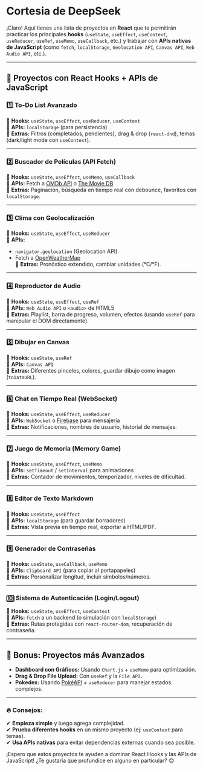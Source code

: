# Cortesia de DeepSeek

¡Claro! Aquí tienes una lista de proyectos en **React** que te permitirán practicar los principales **hooks** (`useState`, `useEffect`, `useContext`, `useReducer`, `useRef`, `useMemo`, `useCallback`, etc.) y trabajar con **APIs nativas de JavaScript** (como `fetch`, `localStorage`, `Geolocation API`, `Canvas API`, `Web Audio API`, etc.).

---

## 📌 **Proyectos con React Hooks + APIs de JavaScript**

### 1️⃣ **To-Do List Avanzado**  
🔹 **Hooks:** `useState`, `useEffect`, `useReducer`, `useContext`  
🔹 **APIs:** `localStorage` (para persistencia)  
🔹 **Extras:** Filtros (completados, pendientes), drag & drop (`react-dnd`), temas (dark/light mode con `useContext`).  

---

### 2️⃣ **Buscador de Películas (API Fetch)**  
🔹 **Hooks:** `useState`, `useEffect`, `useMemo`, `useCallback`  
🔹 **APIs:** Fetch a [OMDb API](https://www.omdbapi.com/) o [The Movie DB](https://www.themoviedb.org/)  
🔹 **Extras:** Paginación, búsqueda en tiempo real con debounce, favoritos con `localStorage`.  

---

### 3️⃣ **Clima con Geolocalización**  
🔹 **Hooks:** `useState`, `useEffect`, `useReducer`  
🔹 **APIs:**  
   - `navigator.geolocation` (Geolocation API)  
   - Fetch a [OpenWeatherMap](https://openweathermap.org/api)  
🔹 **Extras:** Pronóstico extendido, cambiar unidades (°C/°F).  

---

### 4️⃣ **Reproductor de Audio**  
🔹 **Hooks:** `useState`, `useEffect`, `useRef`  
🔹 **APIs:** `Web Audio API` o `<audio>` de HTML5  
🔹 **Extras:** Playlist, barra de progreso, volumen, efectos (usando `useRef` para manipular el DOM directamente).  

---

### 5️⃣ **Dibujar en Canvas**  
🔹 **Hooks:** `useState`, `useRef`  
🔹 **APIs:** `Canvas API`  
🔹 **Extras:** Diferentes pinceles, colores, guardar dibujo como imagen (`toDataURL`).  

---

### 6️⃣ **Chat en Tiempo Real (WebSocket)**  
🔹 **Hooks:** `useState`, `useEffect`, `useReducer`  
🔹 **APIs:** `WebSocket` o [Firebase](https://firebase.google.com/) para mensajería  
🔹 **Extras:** Notificaciones, nombres de usuario, historial de mensajes.  

---

### 7️⃣ **Juego de Memoria (Memory Game)**  
🔹 **Hooks:** `useState`, `useEffect`, `useMemo`  
🔹 **APIs:** `setTimeout` / `setInterval` para animaciones  
🔹 **Extras:** Contador de movimientos, temporizador, niveles de dificultad.  

---

### 8️⃣ **Editor de Texto Markdown**  
🔹 **Hooks:** `useState`, `useEffect`  
🔹 **APIs:** `localStorage` (para guardar borradores)  
🔹 **Extras:** Vista previa en tiempo real, exportar a HTML/PDF.  

---

### 9️⃣ **Generador de Contraseñas**  
🔹 **Hooks:** `useState`, `useCallback`, `useMemo`  
🔹 **APIs:** `Clipboard API` (para copiar al portapapeles)  
🔹 **Extras:** Personalizar longitud, incluir símbolos/números.  

---

### 🔟 **Sistema de Autenticación (Login/Logout)**  
🔹 **Hooks:** `useState`, `useEffect`, `useContext`  
🔹 **APIs:** `fetch` a un backend (o simulación con `localStorage`)  
🔹 **Extras:** Rutas protegidas con `react-router-dom`, recuperación de contraseña.  

---

## 🚀 **Bonus: Proyectos más Avanzados**  
- **Dashboard con Gráficos:** Usando `Chart.js` + `useMemo` para optimización.  
- **Drag & Drop File Upload:** Con `useRef` y la `File API`.  
- **Pokedex:** Usando [PokéAPI](https://pokeapi.co/) + `useReducer` para manejar estados complejos.  

---

### 🔥 **Consejos:**  
✔ **Empieza simple** y luego agrega complejidad.  
✔ **Prueba diferentes hooks** en un mismo proyecto (ej: `useContext` para temas).  
✔ **Usa APIs nativas** para evitar dependencias externas cuando sea posible.  

¡Espero que estos proyectos te ayuden a dominar React Hooks y las APIs de JavaScript! ¿Te gustaría que profundice en alguno en particular? 😊
